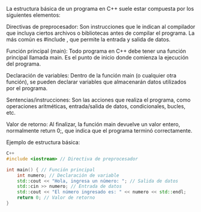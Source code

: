 La estructura básica de un programa en C++ suele estar compuesta por los siguientes elementos:

Directivas de preprocesador:
Son instrucciones que le indican al compilador que incluya ciertos archivos o bibliotecas antes de compilar el programa. La más común es #include <iostream>, que permite la entrada y salida de datos.

Función principal (main):
Todo programa en C++ debe tener una función principal llamada main. Es el punto de inicio donde comienza la ejecución del programa.

Declaración de variables:
Dentro de la función main (o cualquier otra función), se pueden declarar variables que almacenarán datos utilizados por el programa.

Sentencias/instrucciones:
Son las acciones que realiza el programa, como operaciones aritméticas, entrada/salida de datos, condicionales, bucles, etc.

Valor de retorno:
Al finalizar, la función main devuelve un valor entero, normalmente return 0;, que indica que el programa terminó correctamente.

Ejemplo de estructura básica:

``` c++
C++
#include <iostream> // Directiva de preprocesador

int main() { // Función principal
    int numero; // Declaración de variable
    std::cout << "Hola, ingresa un número: "; // Salida de datos
    std::cin >> numero; // Entrada de datos
    std::cout << "El número ingresado es: " << numero << std::endl;
    return 0; // Valor de retorno
}
```


